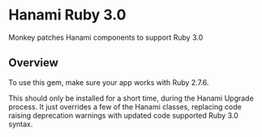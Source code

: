 # Hanami Ruby 3.0

Monkey patches Hanami components to support Ruby 3.0

## Overview

To use this gem, make sure your app works with Ruby 2.7.6.

This should only be installed for a short time, during the Hanami Upgrade process.
It just overrides a few of the Hanami classes, replacing code raising deprecation
warnings with updated code supported Ruby 3.0 syntax.
